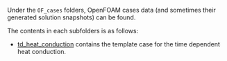 Under the `OF_cases` folders, OpenFOAM cases data (and sometimes their generated solution snapshots) can be found.

The contents in each subfolders is as follows:
* [td_heat_conduction](./td_heat_conduction)  contains the template case for the time dependent heat conduction. 
